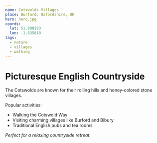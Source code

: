 ```yaml
---
name: Cotswolds Villages
place: Burford, Oxfordshire, UK
hero: hero.jpg
coords:
  lat: 51.808193
  lon: -1.635818
tags:
  - nature
  - villages
  - walking
---
```


# Picturesque English Countryside

The Cotswolds are known for their rolling hills and honey-colored stone villages.

Popular activities:
- Walking the Cotswold Way
- Visiting charming villages like Burford and Bibury
- Traditional English pubs and tea rooms

*Perfect for a relaxing countryside retreat.*
